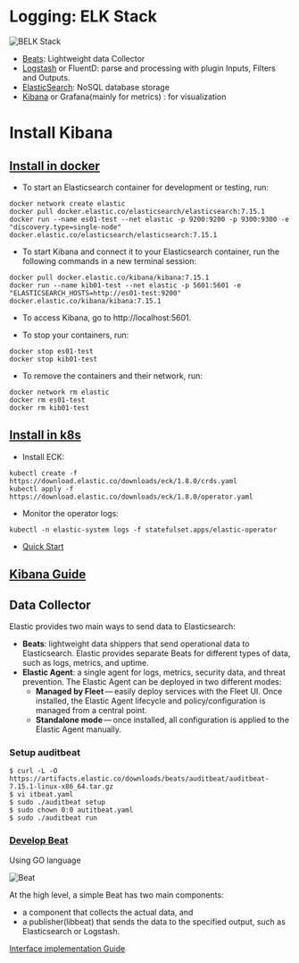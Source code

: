 # Logging: ELK Stack
![BELK Stack](https://www.elastic.co/guide/en/beats/libbeat/current/images/beats-platform.png)
- [Beats](https://www.elastic.co/guide/en/beats/libbeat/current/index.html): Lightweight data Collector
- [Logstash](https://www.elastic.co/logstash/) or FluentD: parse and processing with plugin Inputs, Filters and Outputs.
- [ElasticSearch](https://www.elastic.co/start): NoSQL database storage
- [Kibana](https://www.elastic.co/guide/en/kibana/current/index.html) or Grafana(mainly for metrics) : for visualization

# Install Kibana 
## [Install in docker](https://www.elastic.co/guide/en/kibana/current/docker.html)
- To start an Elasticsearch container for development or testing, run:
```
docker network create elastic
docker pull docker.elastic.co/elasticsearch/elasticsearch:7.15.1
docker run --name es01-test --net elastic -p 9200:9200 -p 9300:9300 -e "discovery.type=single-node" docker.elastic.co/elasticsearch/elasticsearch:7.15.1
```
- To start Kibana and connect it to your Elasticsearch container, run the following commands in a new terminal session:
```
docker pull docker.elastic.co/kibana/kibana:7.15.1
docker run --name kib01-test --net elastic -p 5601:5601 -e "ELASTICSEARCH_HOSTS=http://es01-test:9200" docker.elastic.co/kibana/kibana:7.15.1
```
- To access Kibana, go to http://localhost:5601.

- To stop your containers, run:
```
docker stop es01-test
docker stop kib01-test
```
- To remove the containers and their network, run:
```
docker network rm elastic
docker rm es01-test
docker rm kib01-test
```
## [Install in k8s](https://www.elastic.co/downloads/elastic-cloud-kubernetes)
- Install ECK:
```
kubectl create -f https://download.elastic.co/downloads/eck/1.8.0/crds.yaml
kubectl apply -f https://download.elastic.co/downloads/eck/1.8.0/operator.yaml
```
- Monitor the operator logs:
```
kubectl -n elastic-system logs -f statefulset.apps/elastic-operator
```
- [Quick Start](https://www.elastic.co/guide/en/cloud-on-k8s/current/k8s-quickstart.html)

## [Kibana Guide](https://www.elastic.co/guide/en/kibana/7.16/index.html)

## Data Collector
Elastic provides two main ways to send data to Elasticsearch:
- **Beats**: lightweight data shippers that send operational data to Elasticsearch. Elastic provides separate Beats for different types of data, such as logs, metrics, and uptime.
- **Elastic Agent**: a single agent for logs, metrics, security data, and threat prevention. The Elastic Agent can be deployed in two different modes:
    - **Managed by Fleet** — easily deploy services with the Fleet UI. Once installed, the Elastic Agent lifecycle and policy/configuration is managed from a central point.
    - **Standalone mode** — once installed, all configuration is applied to the Elastic Agent manually. 

### Setup auditbeat
```
$ curl -L -O https://artifacts.elastic.co/downloads/beats/auditbeat/auditbeat-7.15.1-linux-x86_64.tar.gz
$ vi itbeat.yaml
$ sudo ./auditbeat setup
$ sudo chown 0:0 autitbeat.yaml
$ sudo ./auditbeat run
```
### [Develop Beat](https://www.elastic.co/guide/en/beats/devguide/current/newbeat-overview.html)
Using GO language

![Beat](https://www.elastic.co/guide/en/beats/devguide/current/images/beat_overview.png)

At the high level, a simple Beat has two main components:
- a component that collects the actual data, and
- a publisher(libbeat) that sends the data to the specified output, such as Elasticsearch or Logstash.

[Interface implementation Guide](https://www.elastic.co/guide/en/beats/devguide/current/beater-interface.html)
